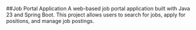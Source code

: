 ##Job Portal Application
A web-based job portal application built with Java 23 and Spring Boot. This project allows users to search for jobs, apply for positions, and manage job postings.
